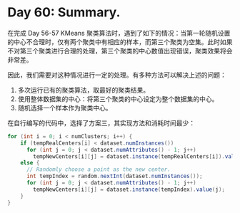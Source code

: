 # Day 60: Summary.

在完成 Day 56-57 KMeans 聚类算法时，遇到了如下的情况：当第一轮随机设置的中心不合理时，仅有两个聚类中有相应的样本，而第三个聚类为空集。此时如果不对第三个聚类进行合理的处理，第三个聚类的中心数值出现错误，聚类效果将会非常差。

因此，我们需要对这种情况进行一定的处理。有多种方法可以解决上述的问题：

1. 多次运行已有的聚类算法，取最好的聚类结果。
2. 使用整体数据集的中心：将第三个聚类的中心设定为整个数据集的中心。
3. 随机选择一个样本作为聚类中心。

在自行编写的代码中，选择了方案三，其实现方法和消耗时间最少：

```Java
for (int i = 0; i < numClusters; i++) {
    if (tempRealCenters[i] < dataset.numInstances())
      for (int j = 0; j < dataset.numAttributes() - 1; j++)
        tempNewCenters[i][j] = dataset.instance(tempRealCenters[i]).value(j);
    else {
      // Randomly choose a point as the new center.
      int tempIndex = random.nextInt(dataset.numInstances());
      for (int j = 0; j < dataset.numAttributes() - 1; j++)
        tempNewCenters[i][j] = dataset.instance(tempIndex).value(j);
    }
}
```
